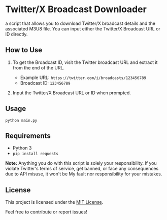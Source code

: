 # Twitter/X Broadcast Downloader

a script that allows you to download Twitter/X broadcast details and the associated M3U8 file. You can input either the Twitter/X Broadcast URL or ID directly.

## How to Use

1. To get the Broadcast ID, visit the Twitter broadcast URL and extract it from the end of the URL.
   - Example URL: `https://twitter.com/i/broadcasts/123456789`
   - Broadcast ID: `123456789`

2. Input the Twitter/X Broadcast URL or ID when prompted.

## Usage

```
python main.py
```

## Requirements

- Python 3
- `pip install requests`

**Note:** Anything you do with this script is solely your responsibility. If you violate Twitter's terms of service, get banned, or face any consequences due to API misuse, it won't be My fault nor responsibility for your mistakes.

## License

This project is licensed under the [MIT License](LICENSE).

Feel free to contribute or report issues!
